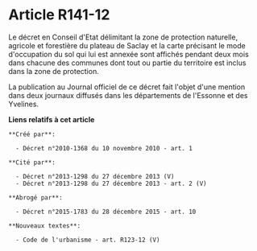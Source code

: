 # Article R141-12

Le décret en Conseil d'Etat délimitant la zone de protection naturelle, agricole et forestière du plateau de Saclay et la
carte précisant le mode d'occupation du sol qui lui est annexée sont affichés pendant deux mois dans chacune des communes
dont tout ou partie du territoire est inclus dans la zone de protection. 

La publication au Journal officiel de ce décret fait l'objet d'une mention dans deux journaux diffusés dans les départements
de l'Essonne et des Yvelines.

**Liens relatifs à cet article**

	**Créé par**:

	  - Décret n°2010-1368 du 10 novembre 2010 - art. 1

	**Cité par**:

	  - Décret n°2013-1298 du 27 décembre 2013 (V)
	  - Décret n°2013-1298 du 27 décembre 2013 - art. 2 (V)

	**Abrogé par**:

	  - Décret n°2015-1783 du 28 décembre 2015 - art. 10

	**Nouveaux textes**:

	  - Code de l'urbanisme - art. R123-12 (V)
